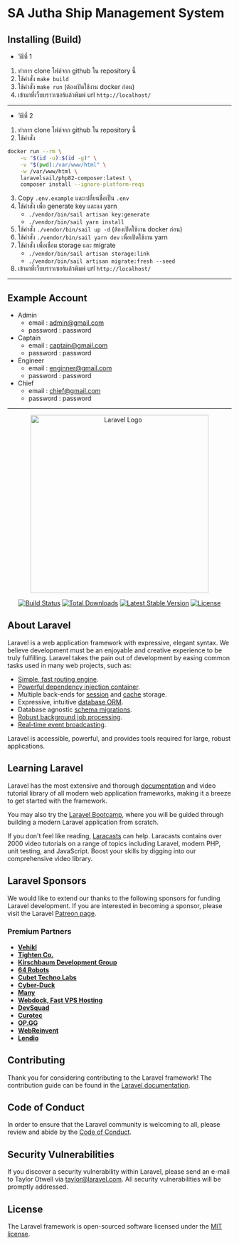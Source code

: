 # SA Jutha Ship Management System
## Installing (Build)

- วิธีที่ 1
1. ทำการ clone ไฟล์จาก github ใน repository นี้ 
2. ใช้คำสั่ง `make build`
3. ใช้คำสั่ง `make run` (ต้องเปิดใช้งาน docker ก่อน)
4. เข้ามาที่เว็บบราวเซอร์แล้วพิมพ์ url `http://localhost/`

---

- วิธีที่ 2
1. ทำการ clone ไฟล์จาก github ใน repository นี้ 
2. ใช้คำสั่ง
```bash
docker run --rm \
    -u "$(id -u):$(id -g)" \
    -v "$(pwd):/var/www/html" \
    -w /var/www/html \
    laravelsail/php82-composer:latest \
    composer install --ignore-platform-reqs
```
3. Copy `.env.example` และเปลี่ยนชื่อเป็น `.env`
4. ใช้คำสั่ง เพื่อ generate key และลง yarn
	- `./vendor/bin/sail artisan key:generate`
	- `./vendor/bin/sail yarn install`
5. ใช้คำสั่ง `./vendor/bin/sail up -d` (ต้องเปิดใช้งาน docker ก่อน) 
6. ใช้คำสั่ง `./vendor/bin/sail yarn dev` เพื่อเปิดใช้งาน yarn
7. ใช้คำสั่ง เพื่อเชื่อม storage และ migrate
	- `./vendor/bin/sail artisan storage:link`
	- `./vendor/bin/sail artisan migrate:fresh --seed`
4. เข้ามาที่เว็บบราวเซอร์แล้วพิมพ์ url `http://localhost/`


---

## Example Account

- Admin
    - email : admin@gmail.com
    - password : password
- Captain
    - email : captain@gmail.com
    - password : password
- Engineer
    - email : enginner@gmail.com
    - password : password
- Chief
    - email : chief@gmail.com
    - password : password

---


<p align="center"><a href="https://laravel.com" target="_blank"><img src="https://raw.githubusercontent.com/laravel/art/master/logo-lockup/5%20SVG/2%20CMYK/1%20Full%20Color/laravel-logolockup-cmyk-red.svg" width="400" alt="Laravel Logo"></a></p>

<p align="center">
<a href="https://github.com/laravel/framework/actions"><img src="https://github.com/laravel/framework/workflows/tests/badge.svg" alt="Build Status"></a>
<a href="https://packagist.org/packages/laravel/framework"><img src="https://img.shields.io/packagist/dt/laravel/framework" alt="Total Downloads"></a>
<a href="https://packagist.org/packages/laravel/framework"><img src="https://img.shields.io/packagist/v/laravel/framework" alt="Latest Stable Version"></a>
<a href="https://packagist.org/packages/laravel/framework"><img src="https://img.shields.io/packagist/l/laravel/framework" alt="License"></a>
</p>


## About Laravel

Laravel is a web application framework with expressive, elegant syntax. We believe development must be an enjoyable and creative experience to be truly fulfilling. Laravel takes the pain out of development by easing common tasks used in many web projects, such as:

- [Simple, fast routing engine](https://laravel.com/docs/routing).
- [Powerful dependency injection container](https://laravel.com/docs/container).
- Multiple back-ends for [session](https://laravel.com/docs/session) and [cache](https://laravel.com/docs/cache) storage.
- Expressive, intuitive [database ORM](https://laravel.com/docs/eloquent).
- Database agnostic [schema migrations](https://laravel.com/docs/migrations).
- [Robust background job processing](https://laravel.com/docs/queues).
- [Real-time event broadcasting](https://laravel.com/docs/broadcasting).

Laravel is accessible, powerful, and provides tools required for large, robust applications.

## Learning Laravel

Laravel has the most extensive and thorough [documentation](https://laravel.com/docs) and video tutorial library of all modern web application frameworks, making it a breeze to get started with the framework.

You may also try the [Laravel Bootcamp](https://bootcamp.laravel.com), where you will be guided through building a modern Laravel application from scratch.

If you don't feel like reading, [Laracasts](https://laracasts.com) can help. Laracasts contains over 2000 video tutorials on a range of topics including Laravel, modern PHP, unit testing, and JavaScript. Boost your skills by digging into our comprehensive video library.

## Laravel Sponsors

We would like to extend our thanks to the following sponsors for funding Laravel development. If you are interested in becoming a sponsor, please visit the Laravel [Patreon page](https://patreon.com/taylorotwell).

### Premium Partners

- **[Vehikl](https://vehikl.com/)**
- **[Tighten Co.](https://tighten.co)**
- **[Kirschbaum Development Group](https://kirschbaumdevelopment.com)**
- **[64 Robots](https://64robots.com)**
- **[Cubet Techno Labs](https://cubettech.com)**
- **[Cyber-Duck](https://cyber-duck.co.uk)**
- **[Many](https://www.many.co.uk)**
- **[Webdock, Fast VPS Hosting](https://www.webdock.io/en)**
- **[DevSquad](https://devsquad.com)**
- **[Curotec](https://www.curotec.com/services/technologies/laravel/)**
- **[OP.GG](https://op.gg)**
- **[WebReinvent](https://webreinvent.com/?utm_source=laravel&utm_medium=github&utm_campaign=patreon-sponsors)**
- **[Lendio](https://lendio.com)**

## Contributing

Thank you for considering contributing to the Laravel framework! The contribution guide can be found in the [Laravel documentation](https://laravel.com/docs/contributions).

## Code of Conduct

In order to ensure that the Laravel community is welcoming to all, please review and abide by the [Code of Conduct](https://laravel.com/docs/contributions#code-of-conduct).

## Security Vulnerabilities

If you discover a security vulnerability within Laravel, please send an e-mail to Taylor Otwell via [taylor@laravel.com](mailto:taylor@laravel.com). All security vulnerabilities will be promptly addressed.

## License

The Laravel framework is open-sourced software licensed under the [MIT license](https://opensource.org/licenses/MIT).
